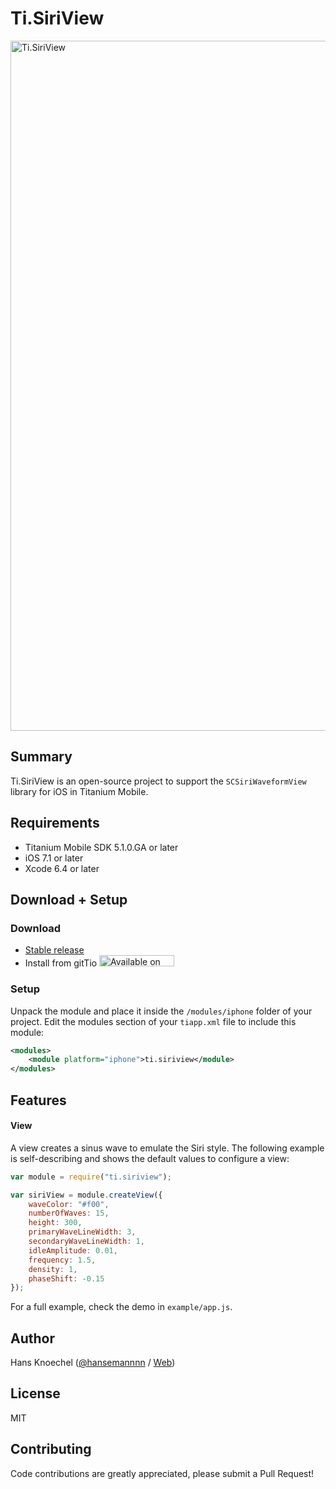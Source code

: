 # Ti.SiriView

<img src="http://abload.de/img/simulatorscreenshot183wy77.png" width="621" height="1104" alt="Ti.SiriView" />

 Summary
---------------
Ti.SiriView is an open-source project to support the `SCSiriWaveformView` library for iOS in Titanium Mobile. 

Requirements
---------------
  - Titanium Mobile SDK 5.1.0.GA or later
  - iOS 7.1 or later
  - Xcode 6.4 or later

Download + Setup
---------------

### Download
  * [Stable release](https://github.com/hansemannn/Ti.SiriView/releases)
  * Install from gitTio    <a href="http://gitt.io/component/ti.siriview" target="_blank"><img src="http://gitt.io/badge@2x.png" width="120" height="18" alt="Available on gitTio" /></a>

### Setup
Unpack the module and place it inside the ``/modules/iphone`` folder of your project.
Edit the modules section of your ``tiapp.xml`` file to include this module:
```xml
<modules>
    <module platform="iphone">ti.siriview</module>
</modules>
```

Features
--------------------------------
#### View
A view creates a sinus wave to emulate the Siri style. The following example is self-describing and shows the default values to configure a view:

```javascript
var module = require("ti.siriview");

var siriView = module.createView({
    waveColor: "#f00",
    numberOfWaves: 15,
    height: 300,
    primaryWaveLineWidth: 3,
    secondaryWaveLineWidth: 1,
    idleAmplitude: 0.01,
    frequency: 1.5,
    density: 1,
    phaseShift: -0.15
});
```

For a full example, check the demo in ```example/app.js```.

Author
---------------
Hans Knoechel ([@hansemannnn](https://twitter.com/hansemannnn) / [Web](http://hans-knoechel.de))

License
---------------
MIT

Contributing
---------------
Code contributions are greatly appreciated, please submit a Pull Request!
